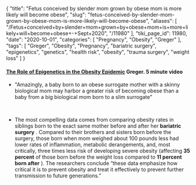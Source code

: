{
    "title": "Fetus conceived by slender mom grown by obese mom is more likely will become obese",
    "slug": "fetus-conceived-by-slender-mom-grown-by-obese-mom-is-more-likely-will-become-obese",
    "aliases": [
        "/Fetus+conceived+by+slender+mom+grown+by+obese+mom+is+more+likely+will+become+obese+-+Sept+2020",
        "/11980"
    ],
    "tiki_page_id": 11980,
    "date": "2020-10-01",
    "categories": [
        "Pregnancy",
        "Obesity",
        "Greger"
    ],
    "tags": [
        "Greger",
        "Obesity",
        "Pregnancy",
        "bariatric surgery",
        "epigenetics",
        "genetics",
        "health risk",
        "obesity",
        "trauma surgery",
        "weight loss"
    ]
}


#### [The Role of Epigenetics in the Obesity Epidemic](https://nutritionfacts.org/video/the-role-of-epigenetics-in-the-obesity-epidemic/?utm_source=NutritionFacts.org&utm_campaign=5f125600e0-RSS_VIDEO_DAILY&utm_medium=email&utm_term=0_40f9e497d1-5f125600e0-25209481&mc_cid=5f125600e0&mc_eid=b95641625a) Greger. 5 minute video

* "Amazingly, a baby born to an obese surrogate mother with a skinny biological mom may harbor a greater risk of becoming obese than a baby from a big biological mom born to a slim surrogate"

&nbsp;

* The most compelling data comes from comparing obesity rates in siblings born to the exact same mother before and after her  **bariatric surgery** . Compared to their brothers and sisters born before the surgery, those born when mom weighed about 100 pounds less had lower rates of inflammation, metabolic derangements, and, most critically, three times less risk of developing severe obesity (affecting  **35 percent**  of those born before the weight loss compared to  **11 percent born after** ). The researchers conclude “these data emphasize how critical it is to prevent obesity and treat it effectively to prevent further transmission to future generations.”